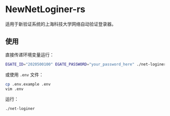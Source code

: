 # NewNetLoginer-rs

适用于新验证系统的上海科技大学网络自动验证登录器。

## 使用

直接传递环境变量运行：

```bash
EGATE_ID="2020500100" EGATE_PASSWORD="your_password_here" ./net-loginer
```

或使用 `.env` 文件：

```bash
cp .env.example .env
vim .env
```

运行：

```bash
./net-loginer
```

